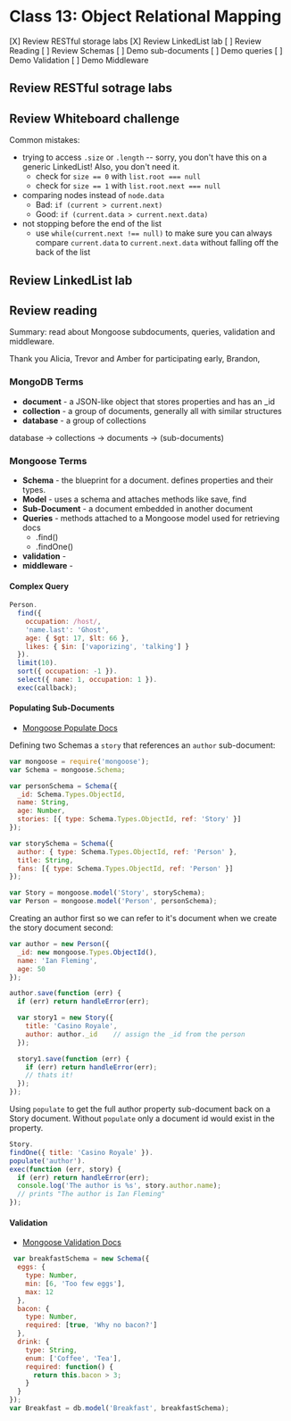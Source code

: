 # Class 13: Object Relational Mapping
[X] Review RESTful storage labs
[X] Review LinkedList lab
[ ] Review Reading
[ ] Review Schemas
[ ] Demo sub-documents 
[ ] Demo queries
[ ] Demo Validation
[ ] Demo Middleware

## Review RESTful sotrage labs


## Review Whiteboard challenge
Common mistakes:

* trying to access `.size` or `.length` -- sorry, you don't have this on
  a generic LinkedList! Also, you don't need it.
  * check for `size == 0` with `list.root === null`
  * check for `size == 1` with `list.root.next === null`
* comparing nodes instead of `node.data`
  * Bad: `if (current > current.next)`
  * Good: `if (current.data > current.next.data)`
* not stopping before the end of the list
  * use `while(current.next !== null)` to make sure you can always
    compare `current.data` to `current.next.data` without falling off
    the back of the list

## Review LinkedList lab


## Review reading
Summary: read about Mongoose subdocuments, queries, validation and middleware.

Thank you Alicia, Trevor and Amber for participating early, Brandon, 

### MongoDB Terms
* **document** - a JSON-like object that stores properties and has an \_id
* **collection** - a group of documents, generally all with similar structures
* **database** - a group of collections

database -> collections -> documents -> (sub-documents)

### Mongoose Terms
* **Schema** - the blueprint for a document. defines properties and their
  types.
* **Model** - uses a schema and attaches methods like save, find
* **Sub-Document** - a document embedded in another document
* **Queries** - methods attached to a Mongoose model used for retrieving docs
  * .find()
  * .findOne()
* **validation** - 
* **middleware** - 



#### Complex Query
```js
Person.
  find({
    occupation: /host/,
    'name.last': 'Ghost',
    age: { $gt: 17, $lt: 66 },
    likes: { $in: ['vaporizing', 'talking'] }
  }).
  limit(10).
  sort({ occupation: -1 }).
  select({ name: 1, occupation: 1 }).
  exec(callback);
```


#### Populating Sub-Documents

* [Mongoose Populate Docs](http://mongoosejs.com/docs/populate.html)

Defining two Schemas a `story` that references an `author` sub-document:

```js
var mongoose = require('mongoose');
var Schema = mongoose.Schema;

var personSchema = Schema({
  _id: Schema.Types.ObjectId,
  name: String,
  age: Number,
  stories: [{ type: Schema.Types.ObjectId, ref: 'Story' }]
});

var storySchema = Schema({
  author: { type: Schema.Types.ObjectId, ref: 'Person' },
  title: String,
  fans: [{ type: Schema.Types.ObjectId, ref: 'Person' }]
});

var Story = mongoose.model('Story', storySchema);
var Person = mongoose.model('Person', personSchema);
```

Creating an author first so we can refer to it's document when we
create the story document second:

```js
var author = new Person({
  _id: new mongoose.Types.ObjectId(),
  name: 'Ian Fleming',
  age: 50
});

author.save(function (err) {
  if (err) return handleError(err);

  var story1 = new Story({
    title: 'Casino Royale',
    author: author._id    // assign the _id from the person
  });

  story1.save(function (err) {
    if (err) return handleError(err);
    // thats it!
  });
});
```

Using `populate` to get the full author property sub-document back
on a Story document. Without `populate` only a document id would exist
in the property.

```js
Story.
findOne({ title: 'Casino Royale' }).
populate('author').
exec(function (err, story) {
  if (err) return handleError(err);
  console.log('The author is %s', story.author.name);
  // prints "The author is Ian Fleming"
});
```

#### Validation
* [Mongoose Validation Docs](http://mongoosejs.com/docs/validation.html)

```js
 var breakfastSchema = new Schema({
  eggs: {
    type: Number,
    min: [6, 'Too few eggs'],
    max: 12
  },
  bacon: {
    type: Number,
    required: [true, 'Why no bacon?']
  },
  drink: {
    type: String,
    enum: ['Coffee', 'Tea'],
    required: function() {
      return this.bacon > 3;
    }
  }
});
var Breakfast = db.model('Breakfast', breakfastSchema);
```

